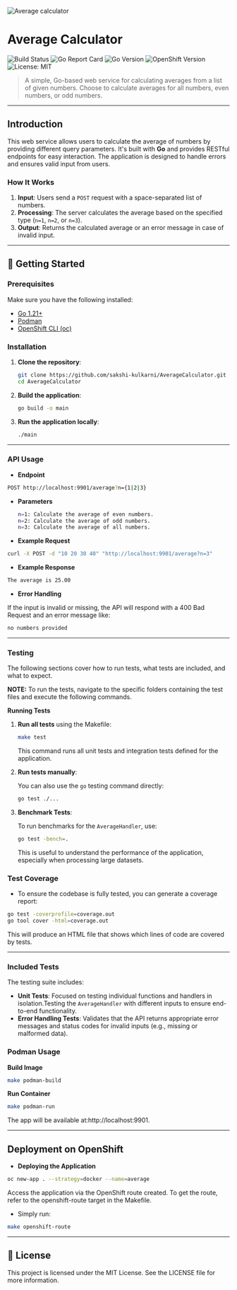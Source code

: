 ![Average calculator](https://media.licdn.com/dms/image/D5612AQFXS5VRN7cQvg/article-cover_image-shrink_720_1280/0/1713275727837?e=2147483647&v=beta&t=s9EZeH9HptwvrbUMMGzXl59r25UteIfOn--p8C_0c24)


# Average Calculator   
![Build Status](https://img.shields.io/badge/build-passing-brightgreen)
![Go Report Card](https://goreportcard.com/badge/github.com/sakshi-kulkarni/AverageCalculator)
![Go Version](https://img.shields.io/github/go-mod/go-version/sakshi-kulkarni/AverageCalculator?color=green&logo=go)
![OpenShift Version](https://img.shields.io/badge/OpenShift-v4.10+-green?logo=redhatopenshift)
![License: MIT](https://img.shields.io/badge/License-MIT-green.svg?style=flat)


> A simple, Go-based web service for calculating averages from a list of given numbers. Choose to calculate averages for all numbers, even numbers, or odd numbers.
---

## Introduction

This web service allows users to calculate the average of numbers by providing different query parameters. It's built with **Go** and provides RESTful endpoints for easy interaction. The application is designed to handle errors and ensures valid input from users.

### How It Works

1. **Input**: Users send a `POST` request with a space-separated list of numbers.
2. **Processing**: The server calculates the average based on the specified type (`n=1`, `n=2`, or `n=3`).
3. **Output**: Returns the calculated average or an error message in case of invalid input.

---
## 🚀 Getting Started

### Prerequisites

Make sure you have the following installed:

- [Go 1.21+](https://golang.org/doc/install)
- [Podman](https://podman.io/docs/installation)
- [OpenShift CLI (oc)](https://docs.openshift.com)

### Installation

1. **Clone the repository**:
   ```bash
   git clone https://github.com/sakshi-kulkarni/AverageCalculator.git
   cd AverageCalculator
   ```
2. **Build the application**:
   ```bash
   go build -o main
   ```
3. **Run the application locally**:
   ```bash
   ./main
   ```
---
### API Usage

- **Endpoint**
 ```bash
 POST http://localhost:9901/average?n={1|2|3}
```
- **Parameters**
  ```bash
  n=1: Calculate the average of even numbers.
  n=2: Calculate the average of odd numbers.
  n=3: Calculate the average of all numbers.
  ```
- **Example Request**
```bash
curl -X POST -d "10 20 30 40" "http://localhost:9901/average?n=3"
```
- **Example Response**
```bash
The average is 25.00
```
- **Error Handling**
  
If the input is invalid or missing, the API will respond with a 400 Bad Request and an error message like:

 ```bash
no numbers provided
```
---
### Testing

The following sections cover how to run tests, what tests are included, and what to expect.

**NOTE:** To run the tests, navigate to the specific folders containing the test files and execute the following commands.

**Running Tests**

1. **Run all tests** using the Makefile:

   ```bash
   make test
   ```

   This command runs all unit tests and integration tests defined for the application.

2. **Run tests manually**:

   You can also use the `go` testing command directly:

   ```bash
   go test ./...
   ```

3. **Benchmark Tests**:

   To run benchmarks for the `AverageHandler`, use:

   ```bash
   go test -bench=.
   ```

   This is useful to understand the performance of the application, especially when processing large datasets.

### Test Coverage

- To ensure the codebase is fully tested, you can generate a coverage report:

```bash
go test -coverprofile=coverage.out 
go tool cover -html=coverage.out
```

This will produce an HTML file that shows which lines of code are covered by tests.

---
### Included Tests

The testing suite includes:

- **Unit Tests**: Focused on testing individual functions and handlers in isolation.Testing the `AverageHandler` with different inputs to ensure end-to-end functionality.
- **Error Handling Tests**: Validates that the API returns appropriate error messages and status codes for invalid inputs (e.g., missing or malformed data).


### Podman Usage
**Build Image**
```bash
make podman-build
```
**Run Container**
```bash
make podman-run
```
The app will be available at:http://localhost:9901.

---
## Deployment on OpenShift
- **Deploying the Application**
```bash
oc new-app . --strategy=docker --name=average
```
Access the application via the OpenShift route created.
To get the route, refer to the openshift-route target in the Makefile. 

- Simply run:

```bash
make openshift-route
```

---
## 📄 License
This project is licensed under the MIT License. See the LICENSE file for more information.